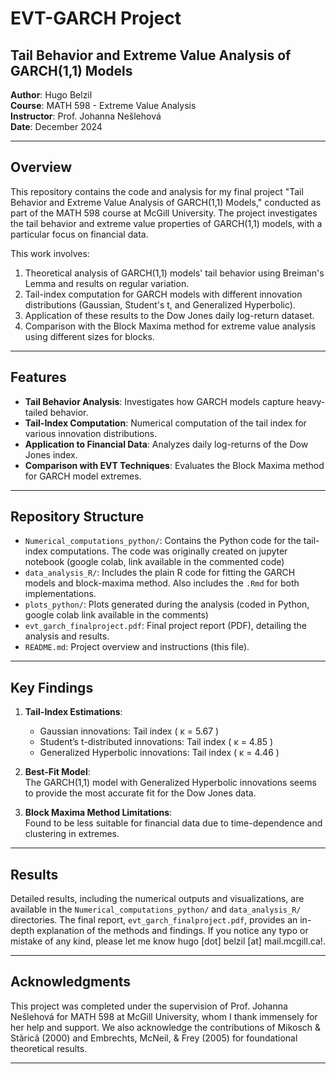 # EVT-GARCH Project

## Tail Behavior and Extreme Value Analysis of GARCH(1,1) Models

**Author**: Hugo Belzil  
**Course**: MATH 598 - Extreme Value Analysis  
**Instructor**: Prof. Johanna Nešlehová  
**Date**: December 2024

---

## Overview

This repository contains the code and analysis for my final project "Tail Behavior and Extreme Value Analysis of GARCH(1,1) Models," conducted as part of the MATH 598 course at McGill University. The project investigates the tail behavior and extreme value properties of GARCH(1,1) models, with a particular focus on financial data.

This work involves:

1. Theoretical analysis of GARCH(1,1) models' tail behavior using Breiman's Lemma and results on regular variation.
2. Tail-index computation for GARCH models with different innovation distributions (Gaussian, Student's t, and Generalized Hyperbolic).
3. Application of these results to the Dow Jones daily log-return dataset.
4. Comparison with the Block Maxima method for extreme value analysis using different sizes for blocks.

---

## Features

- **Tail Behavior Analysis**: Investigates how GARCH models capture heavy-tailed behavior.
- **Tail-Index Computation**: Numerical computation of the tail index for various innovation distributions.
- **Application to Financial Data**: Analyzes daily log-returns of the Dow Jones index.
- **Comparison with EVT Techniques**: Evaluates the Block Maxima method for GARCH model extremes.

---

## Repository Structure

- `Numerical_computations_python/`: Contains the Python code for the tail-index computations. The code was originally created on jupyter notebook (google colab, link available in the commented code)
- `data_analysis_R/`: Includes the plain R code for fitting the GARCH models and block-maxima method. Also includes the `.Rmd` for both implementations.
- `plots_python/`: Plots generated during the analysis (coded in Python, google colab link available in the comments)
- `evt_garch_finalproject.pdf`: Final project report (PDF), detailing the analysis and results.
- `README.md`: Project overview and instructions (this file).

---

## Key Findings

1. **Tail-Index Estimations**:  
   - Gaussian innovations: Tail index \( &kappa; = 5.67 \)  
   - Student’s t-distributed innovations: Tail index \( &kappa; = 4.85 \)  
   - Generalized Hyperbolic innovations: Tail index \( &kappa; = 4.46 \)  

2. **Best-Fit Model**:  
   The GARCH(1,1) model with Generalized Hyperbolic innovations seems to provide the most accurate fit for the Dow Jones data.

3. **Block Maxima Method Limitations**:  
   Found to be less suitable for financial data due to time-dependence and clustering in extremes.

---

## Results

Detailed results, including the numerical outputs and visualizations, are available in the `Numerical_computations_python/` and `data_analysis_R/` directories. The final report, `evt_garch_finalproject.pdf`, provides an in-depth explanation of the methods and findings. If you notice any typo or mistake of any kind, please let me know hugo [dot] belzil [at] mail.mcgill.ca!.

---

## Acknowledgments

This project was completed under the supervision of Prof. Johanna Nešlehová for MATH 598 at McGill University, whom I thank immensely for her help and support. We also acknowledge the contributions of Mikosch & Stǎricǎ (2000) and Embrechts, McNeil, & Frey (2005) for foundational theoretical results.

---
